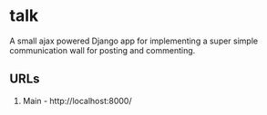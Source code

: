 # talk


A small ajax powered Django app for implementing a super simple communication wall for posting and commenting.


## URLs

1. Main - http://localhost:8000/

